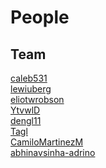 # People

## Team

[caleb531](https://github.com/caleb531)<br/>
[lewiuberg](https://github.com/lewiuberg)<br/>
[eliotwrobson](https://github.com/eliotwrobson)<br/>
[YtvwlD](https://github.com/YtvwlD)<br/>
[dengl11](https://github.com/dengl11)<br/>
[Tagl](https://github.com/Tagl)<br/>
[CamiloMartinezM](https://github.com/CamiloMartinezM)<br/>
[abhinavsinha-adrino](https://github.com/abhinavsinha-adrino)<br/>
